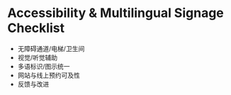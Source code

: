 # Accessibility & Multilingual Signage Checklist

- 无障碍通道/电梯/卫生间
- 视觉/听觉辅助
- 多语标识/图示统一
- 网站与线上预约可及性
- 反馈与改进
